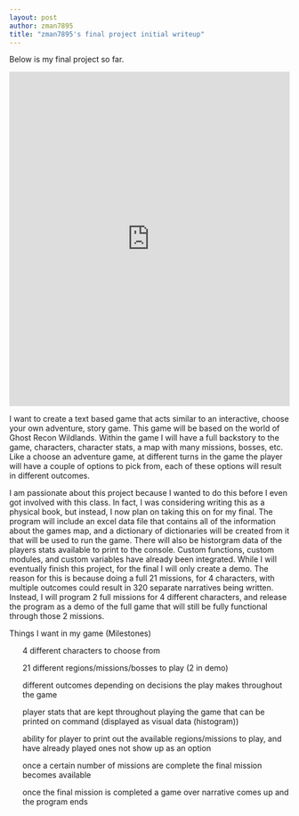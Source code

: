 ```yaml
---
layout: post
author: zman7895
title: "zman7895's final project initial writeup"
---
```


Below is my final project so far.

<iframe src="https://trinket.io/embed/python3/5774552628" width="100%" height="600" frameborder="0" marginwidth="0" marginheight="0" allowfullscreen></iframe>


I want to create a text based game that acts similar to an interactive, choose your own adventure, story game. This game will be based on the world of Ghost Recon Wildlands. Within the game I will have a full backstory to the game, characters, character stats, a map with many missions, bosses, etc. Like a choose an adventure game, at different turns in the game the player will have a couple of options to pick from, each of these options will result in different outcomes.


I am passionate about this project because I wanted to do this before I even got involved with this class. In fact, I was considering writing this as a physical book, but instead, I now plan on taking this on for my final. The program will include an excel data file that contains all of the information about the games map, and a dictionary of dictionaries will be created from it that will be used to run the game. There will also be historgram data of the players stats available to print to the console. Custom functions, custom modules, and custom variables have already been integrated. While I will eventually finish this project, for the final I will only create a demo. The reason for this is because doing a full 21 missions, for 4 characters, with multiple outcomes could result in 320 separate narratives being written. Instead, I will program 2 full missions for 4 different characters, and release the program as a demo of the full game that will still be fully functional through those 2 missions.


Things I want in my game (Milestones)
<ul> 4 different characters to choose from </ul>
<ul> 21 different regions/missions/bosses to play (2 in demo) </ul>
<ul> different outcomes depending on decisions the play makes throughout the game </ul>
<ul> player stats that are kept throughout playing the game that can be printed on command (displayed as visual data (histogram)) </ul>
<ul> ability for player to print out the available regions/missions to play, and have already played ones not show up as an option </ul>
<ul> once a certain number of missions are complete the final mission becomes available </ul>
<ul> once the final mission is completed a game over narrative comes up and the program ends </ul>
